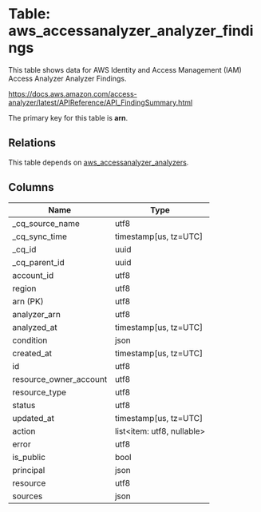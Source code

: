 # Table: aws_accessanalyzer_analyzer_findings

This table shows data for AWS Identity and Access Management (IAM) Access Analyzer Analyzer Findings.

https://docs.aws.amazon.com/access-analyzer/latest/APIReference/API_FindingSummary.html

The primary key for this table is **arn**.

## Relations

This table depends on [aws_accessanalyzer_analyzers](aws_accessanalyzer_analyzers).

## Columns

| Name          | Type          |
| ------------- | ------------- |
|_cq_source_name|utf8|
|_cq_sync_time|timestamp[us, tz=UTC]|
|_cq_id|uuid|
|_cq_parent_id|uuid|
|account_id|utf8|
|region|utf8|
|arn (PK)|utf8|
|analyzer_arn|utf8|
|analyzed_at|timestamp[us, tz=UTC]|
|condition|json|
|created_at|timestamp[us, tz=UTC]|
|id|utf8|
|resource_owner_account|utf8|
|resource_type|utf8|
|status|utf8|
|updated_at|timestamp[us, tz=UTC]|
|action|list<item: utf8, nullable>|
|error|utf8|
|is_public|bool|
|principal|json|
|resource|utf8|
|sources|json|